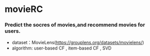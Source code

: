 # movieRC
### Predict the socres of movies,and recommend movies for users.
- dataset：MovieLens(https://grouplens.org/datasets/movielens/)
- algorithm:  user-based CF , item-based CF , SVD
